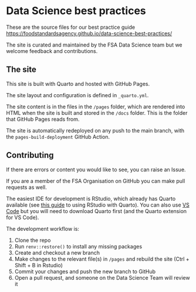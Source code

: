 # Data Science best practices

These are the source files for our best practice guide https://foodstandardsagency.github.io/data-science-best-practices/

The site is curated and maintained by the FSA Data Science team but we welcome feedback and contributions.

## The site

This site is built with Quarto and hosted with GitHub Pages.

The site layout and configuration is defined in `_quarto.yml`.

The site content is in the files in the `/pages` folder, which are rendered into 
HTML when the site is built and stored in the `/docs` folder. This is the folder 
that GitHub Pages reads from.

The site is automatically redeployed on any push to the main branch, with the 
`pages-build-deployment` GitHub Action.

## Contributing

If there are errors or content you would like to see, you can raise an Issue.

If you are a member of the FSA Organisation on GitHub you can make pull requests as well.

The easiest IDE for development is RStudio, which already has Quarto available (see [this guide](https://quarto.org/docs/get-started/hello/rstudio.html) to using RStudio with Quarto). You can also use [VS Code](https://quarto.org/docs/get-started/hello/vscode.html) but you will need to download Quarto first (and the Quarto extension for VS Code).

The development workflow is:

1.  Clone the repo
2.  Run `renv::restore()` to install any missing packages
3.  Create and checkout a new branch
4.  Make changes to the relevant file(s) in `/pages` and rebuild the site (Ctrl + Shift + B in Rstudio)
5.  Commit your changes and push the new branch to GitHub
6.  Open a pull request, and someone on the Data Science Team will review it
